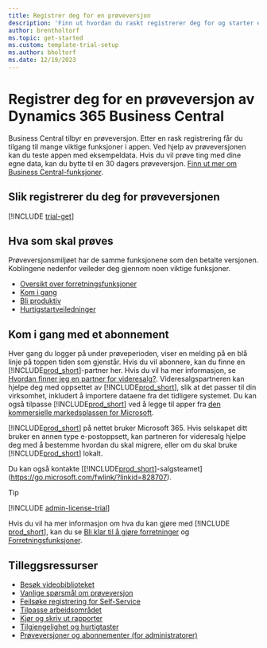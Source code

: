 ```yaml
---
title: Registrer deg for en prøveversjon
description: 'Finn ut hvordan du raskt registrerer deg for og starter en gratis prøveversjon av Dynamics 365 Business Central. Utforsk appen med innføringer og videoer, og finn flere opplæringsressurser.'
author: brentholtorf
ms.topic: get-started
ms.custom: template-trial-setup
ms.author: bholtorf
ms.date: 12/19/2023
---
```


# Registrer deg for en prøveversjon av Dynamics 365 Business Central

Business Central tilbyr en prøveversjon. Etter en rask registrering får du tilgang til mange viktige funksjoner i appen. Ved hjelp av prøveversjonen kan du teste appen med eksempeldata. Hvis du vil prøve ting med dine egne data, kan du bytte til en 30 dagers prøveversjon. [Finn ut mer om Business Central-funksjoner](across-business-functionality.md).  

## Slik registrerer du deg for prøveversjonen

[!INCLUDE [trial-get](includes/trial-get.md)]

## Hva som skal prøves

Prøveversjonsmiljøet har de samme funksjonene som den betalte versjonen. Koblingene nedenfor veileder deg gjennom noen viktige funksjoner.

- [Oversikt over forretningsfunksjoner](across-business-functionality.md)  
- [Kom i gang](ui-get-ready-business.md#get-started)  
- [Bli produktiv](ui-work-product.md)  
- [Hurtigstartveiledninger](quick-start-business-central.md)  

## Kom i gang med et abonnement

Hver gang du logger på under prøveperioden, viser en melding på en blå linje på toppen tiden som gjenstår. Hvis du vil abonnere, kan du finne en [!INCLUDE[prod_short](includes/prod_short.md)]-partner her. Hvis du vil ha mer informasjon, se [Hvordan finner jeg en partner for videresalg?](/dynamics365/business-central/across-faq#how-do-i-find-a-reselling-partner). Videresalgspartneren kan hjelpe deg med oppsettet av [!INCLUDE[prod_short](includes/prod_short.md)], slik at det passer til din virksomhet, inkludert å importere dataene fra det tidligere systemet. Du kan også tilpasse [!INCLUDE[prod_short](includes/prod_short.md)] ved å legge til apper fra [den kommersielle markedsplassen for Microsoft](https://go.microsoft.com/fwlink/?linkid=2081646).  

[!INCLUDE[prod_short](includes/prod_short.md)] på nettet bruker Microsoft 365. Hvis selskapet ditt bruker en annen type e-postoppsett, kan partneren for videresalg hjelpe deg med å bestemme hvordan du skal migrere, eller om du skal bruke [!INCLUDE[prod_short](includes/prod_short.md)] lokalt.  

Du kan også kontakte [[!INCLUDE[prod_short](includes/prod_short.md)]-salgsteamet](https://go.microsoft.com/fwlink/?linkid=828707).  

> [!TIP]
> [!INCLUDE [admin-license-trial](includes/admin-license-trial.md)]

Hvis du vil ha mer informasjon om hva du kan gjøre med [!INCLUDE [prod_short](includes/prod_short.md)], kan du se [Bli klar til å gjøre forretninger](ui-get-ready-business.md) og [Forretningsfunksjoner](across-business-functionality.md).  

## Tilleggsressurser

- [Besøk videobiblioteket](across-videos.md)  
- [Vanlige spørsmål om prøveversjon](trial-faq.md)  
- [Feilsøke registrering for Self-Service](ui-troubleshoot-self-signup.md)  
- [Tilpasse arbeidsområdet](ui-personalization-user.md)  
- [Kjør og skriv ut rapporter](ui-work-report.md)  
- [Tilgjengelighet og hurtigtaster](ui-accessibility.md)  
- [Prøveversjoner og abonnementer (for administratorer)](/dynamics365/business-central/dev-itpro/administration/trials-subscriptions)  
